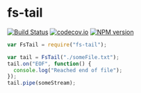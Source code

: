 # fs-tail
[![Build Status](https://travis-ci.org/classdojo/fs-tail.svg?branch=master)](https://travis-ci.org/classdojo/fs-tail)
[![codecov.io](https://codecov.io/github/classdojo/fs-tail/coverage.svg?branch=master)](https://codecov.io/github/classdojo/fs-tail?branch=master)
[![NPM version](https://badge.fury.io/js/fs-tail.png)](http://badge.fury.io/js/fs-tail)


```javascript
var FsTail = require("fs-tail");

var tail = FsTail("./someFile.txt");
tail.on("EOF", function() {
  console.log("Reached end of file");
});
tail.pipe(someStream);
```